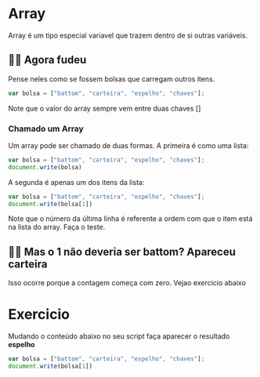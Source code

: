 Array
======

Array é um tipo especial variavel que trazem dentro de si outras variáveis. 

👵🏻 Agora fudeu
-----------------

Pense neles como se fossem bolsas que carregam outros itens.

```javascript
var bolsa = ["battom", "carteira", "espelho", "chaves"];
```
Note que o valor do array sempre vem entre duas chaves []

### Chamado um Array

Um array pode ser chamado de duas formas. A primeira é como uma lista:

```javascript
var bolsa = ["battom", "carteira", "espelho", "chaves"];
document.write(bolsa)
```
A segunda é apenas um dos itens da lista:

```javascript
var bolsa = ["battom", "carteira", "espelho", "chaves"];
document.write(bolsa[1])
```
Note que o número da última linha é referente a ordem com que o item está na lista do array. Faça o teste.

👵🏻 Mas o 1 não deveria ser battom? Apareceu carteira
------------------------------------------------------

Isso ocorre porque a contagem começa com zero. Vejao exercicio abaixo

Exercicio
==========

Mudando o conteúdo abaixo no seu script faça aparecer o resultado **espelho**

```javascript
var bolsa = ["battom", "carteira", "espelho", "chaves"];
document.write(bolsa[1])
```







